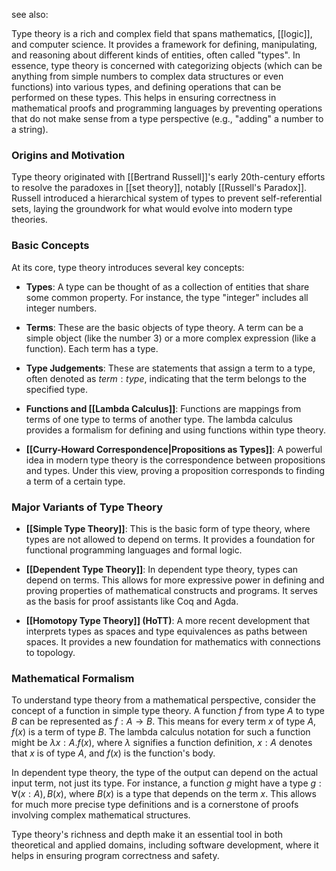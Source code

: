 see also:


Type theory is a rich and complex field that spans mathematics, [[logic]], and computer science. It provides a framework for defining, manipulating, and reasoning about different kinds of entities, often called "types". In essence, type theory is concerned with categorizing objects (which can be anything from simple numbers to complex data structures or even functions) into various types, and defining operations that can be performed on these types. This helps in ensuring correctness in mathematical proofs and programming languages by preventing operations that do not make sense from a type perspective (e.g., "adding" a number to a string).

### Origins and Motivation

Type theory originated with [[Bertrand Russell]]'s early 20th-century efforts to resolve the paradoxes in [[set theory]], notably [[Russell's Paradox]]. Russell introduced a hierarchical system of types to prevent self-referential sets, laying the groundwork for what would evolve into modern type theories.

### Basic Concepts

At its core, type theory introduces several key concepts:

- **Types**: A type can be thought of as a collection of entities that share some common property. For instance, the type "integer" includes all integer numbers.

- **Terms**: These are the basic objects of type theory. A term can be a simple object (like the number $3$) or a more complex expression (like a function). Each term has a type.

- **Type Judgements**: These are statements that assign a term to a type, often denoted as $term : type$, indicating that the term belongs to the specified type.

- **Functions and [[Lambda Calculus]]**: Functions are mappings from terms of one type to terms of another type. The lambda calculus provides a formalism for defining and using functions within type theory.

- **[[Curry-Howard Correspondence|Propositions as Types]]**: A powerful idea in modern type theory is the correspondence between propositions and types. Under this view, proving a proposition corresponds to finding a term of a certain type.

### Major Variants of Type Theory

- **[[Simple Type Theory]]**: This is the basic form of type theory, where types are not allowed to depend on terms. It provides a foundation for functional programming languages and formal logic.

- **[[Dependent Type Theory]]**: In dependent type theory, types can depend on terms. This allows for more expressive power in defining and proving properties of mathematical constructs and programs. It serves as the basis for proof assistants like Coq and Agda.

- **[[Homotopy Type Theory]] (HoTT)**: A more recent development that interprets types as spaces and type equivalences as paths between spaces. It provides a new foundation for mathematics with connections to topology.

### Mathematical Formalism

To understand type theory from a mathematical perspective, consider the concept of a function in simple type theory. A function $f$ from type $A$ to type $B$ can be represented as $f: A \rightarrow B$. This means for every term $x$ of type $A$, $f(x)$ is a term of type $B$. The lambda calculus notation for such a function might be $\lambda x:A. f(x)$, where $\lambda$ signifies a function definition, $x:A$ denotes that $x$ is of type $A$, and $f(x)$ is the function's body.

In dependent type theory, the type of the output can depend on the actual input term, not just its type. For instance, a function $g$ might have a type $g: \forall (x:A), B(x)$, where $B(x)$ is a type that depends on the term $x$. This allows for much more precise type definitions and is a cornerstone of proofs involving complex mathematical structures.

Type theory's richness and depth make it an essential tool in both theoretical and applied domains, including software development, where it helps in ensuring program correctness and safety.

